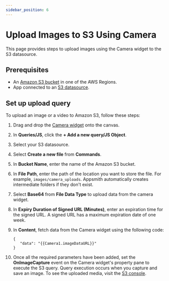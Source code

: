 ```yaml
---
sidebar_position: 6
---
```


# Upload Images to S3 Using Camera

This page provides steps to upload images using the Camera widget to the S3 datasource.

## Prerequisites
- An [Amazon S3 bucket](https://docs.aws.amazon.com/AmazonS3/latest/userguide/create-bucket-overview.html) in one of the AWS Regions.
- App connected to an [S3 datasource](https://docs.appsmith.com/connect-data/reference/querying-amazon-s3).

## Set up upload query
To upload an image or a video to Amazon S3, follow these steps:
1. Drag and drop the [Camera widget](/reference/widgets/camera) onto the canvas.
2. In **Queries/JS**, click the **+ Add a new query/JS Object**.
3. Select your S3 datasource.
4. Select **Create a new file** from **Commands**.
5. In **Bucket Name**, enter the name of the Amazon S3 bucket.
6. In **File Path**, enter the path of the location you want to store the file.
   For example, `images/camera_uploads`.
   Appsmith automatically creates intermediate folders if they don't exist.
7. Select **Base64** from **File Data Type** to upload data from the camera widget.
8. In **Expiry Duration of Signed URL (Minutes)**, enter an expiration time for the signed URL. A signed URL has a maximum expiration date of one week.
9. In **Content**, fetch data from the Camera widget using the following code:

     ```
     {
	    "data": "{{Camera1.imageDataURL}}"
     }
     ```
10. Once all the required parameters have been added, set the **OnImageCapture** event on the Camera widget's property pane to execute the S3 query.
    Query execution occurs when you capture and save an image.
    To see the uploaded media, visit the [S3 console](https://s3.console.aws.amazon.com/s3/home).
